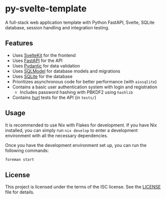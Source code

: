 # py-svelte-template

A full-stack web application template with Python FastAPI, Svelte, SQLite
database, session handling and integration testing.

## Features

- Uses [SvelteKit](https://kit.svelte.dev/) for the frontend
- Uses [FastAPI](https://fastapi.tiangolo.com/) for the API
- Uses [Pydantic](https://pydantic-docs.helpmanual.io/) for data validation
- Uses [SQLModel](https://sqlmodel.tiangolo.com/) for database models and
  migrations
- Uses [SQLite](https://www.sqlite.org/index.html) for the database
- Prioritizes asynchronous code for better performance (with `aiosqlite`)
- Contains a basic user authentication system with login and registration
  - Includes password hashing with PBKDF2 using `hashlib`
- Contains [hurl](https://hurl.dev) tests for the API (in `tests/`)

## Usage

It is recommended to use Nix with Flakes for development. If you have Nix
installed, you can simply run `nix develop` to enter a development environment
with all the necessary dependencies.

Once you have the development environment set up, you can run the following
commands:

```sh
foreman start
```

## License

This project is licensed under the terms of the ISC license. See the
[LICENSE](LICENSE) file for details.

